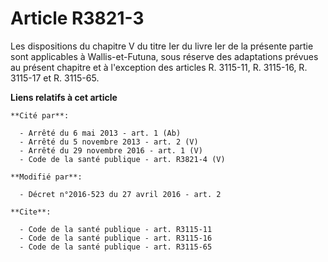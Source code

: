 # Article R3821-3

Les dispositions du chapitre V du titre Ier du livre Ier de la présente partie sont applicables à Wallis-et-Futuna, sous
réserve des adaptations prévues au présent chapitre et à l'exception des articles R. 3115-11, R. 3115-16, R. 3115-17 et R.
3115-65.

**Liens relatifs à cet article**

	**Cité par**:

	  - Arrêté du 6 mai 2013 - art. 1 (Ab)
	  - Arrêté du 5 novembre 2013 - art. 2 (V)
	  - Arrêté du 29 novembre 2016 - art. 1 (V)
	  - Code de la santé publique - art. R3821-4 (V)

	**Modifié par**:

	  - Décret n°2016-523 du 27 avril 2016 - art. 2

	**Cite**:

	  - Code de la santé publique - art. R3115-11
	  - Code de la santé publique - art. R3115-16
	  - Code de la santé publique - art. R3115-65
